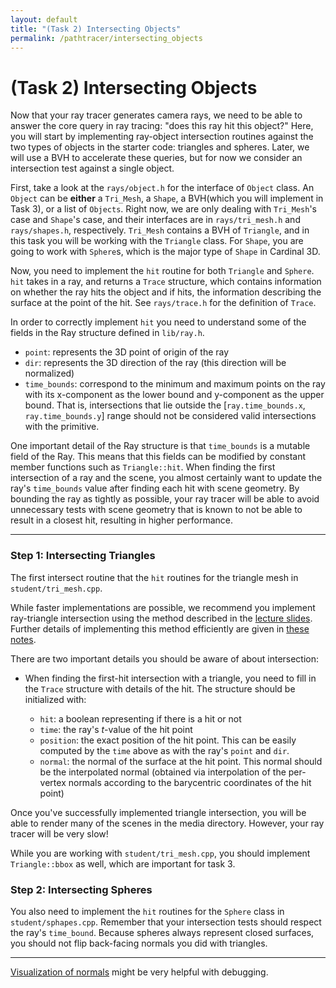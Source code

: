 ```yaml
---
layout: default
title: "(Task 2) Intersecting Objects"
permalink: /pathtracer/intersecting_objects
---
```


# (Task 2) Intersecting Objects

Now that your ray tracer generates camera rays, we need to be able to answer the core query in ray tracing: "does this ray hit this object?" Here, you will start by implementing ray-object intersection routines against the two types of objects in the starter code: triangles and spheres. Later, we will use a BVH to accelerate these queries, but for now we consider an intersection test against a single object.

First, take a look at the `rays/object.h` for the interface of `Object` class. An `Object` can be **either** a `Tri_Mesh`, a `Shape`, a BVH(which you will implement in Task 3), or a list of `Objects`. Right now, we are only dealing with `Tri_Mesh`'s case and `Shape`'s case, and their interfaces are in `rays/tri_mesh.h`  and `rays/shapes.h`, respectively. `Tri_Mesh` contains a BVH of `Triangle`, and in this task you will be working with the `Triangle` class. For `Shape`, you are going to work with `Sphere`s, which is the major type of `Shape` in Cardinal 3D. 

Now, you need to implement the `hit` routine for both `Triangle` and `Sphere`. `hit` takes in a ray, and returns a `Trace` structure, which contains information on whether the ray hits the object and if hits, the information describing the surface at the point of the hit. See `rays/trace.h` for the definition of `Trace`.

In order to correctly implement `hit` you need to understand some of the fields in the Ray structure defined in `lib/ray.h`.

* `point`: represents the 3D point of origin of the ray
* `dir`: represents the 3D direction of the ray (this direction will be normalized)
* `time_bounds`: correspond to the minimum and maximum points on the ray with its x-component as the lower bound and y-component as the upper bound. That is, intersections that lie outside the [`ray.time_bounds.x`, `ray.time_bounds.y`]  range should not be considered valid intersections with the primitive.

One important detail of the Ray structure is that `time_bounds` is a mutable field of the Ray. This means that this fields can be modified by constant member functions such as `Triangle::hit`. When finding the first intersection of a ray and the scene, you almost certainly want to update the ray's `time_bounds` value after finding each hit with scene geometry. By bounding the ray as tightly as possible, your ray tracer will be able to avoid unnecessary tests with scene geometry that is known to not be able to result in a closest hit, resulting in higher performance.

---

### **Step 1: Intersecting Triangles**

The first intersect routine that the `hit` routines for the triangle mesh in `student/tri_mesh.cpp`.

While faster implementations are possible, we recommend you implement ray-triangle intersection using the method described in the [lecture slides](http://15462.courses.cs.cmu.edu/fall2017/lecture/acceleratingqueries). Further details of implementing this method efficiently are given in [these notes](ray_triangle_intersection.md).

There are two important details you should be aware of about intersection:

* When finding the first-hit intersection with a triangle, you need to fill in the `Trace` structure with details of the hit. The structure should be initialized with:
    
    * `hit`: a boolean representing if there is a hit or not
    * `time`: the ray's _t_-value of the hit point
    * `position`: the exact position of the hit point. This can be easily computed by the `time` above as with the ray's `point` and `dir`.
    * `normal`: the normal of the surface at the hit point. This normal should be the interpolated normal (obtained via interpolation of the per-vertex normals according to the barycentric coordinates of the hit point)

<!-- * When intersection occurs with the back-face of a triangle (the side of the triangle opposite the direction of the normal) you should flip the returned normal to point in that direction. That is, always return a normal pointing in the direction the ray came from! -->

Once you've successfully implemented triangle intersection, you will be able to render many of the scenes in the media directory. However, your ray tracer will be very slow!

While you are working with `student/tri_mesh.cpp`, you should implement `Triangle::bbox` as well, which are important for task 3.


### **Step 2: Intersecting Spheres**

You also need to implement the `hit` routines for the `Sphere` class in `student/sphapes.cpp`. Remember that your intersection tests should respect the ray's `time_bound`. Because spheres always represent closed surfaces, you should not flip back-facing normals you did with triangles.

---

[Visualization of normals](visualization_of_normals.md) might be very helpful with debugging.
